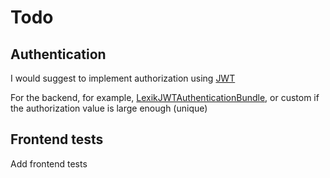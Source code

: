 # Todo

## Authentication

I would suggest to implement authorization using [JWT](https://jwt.io/)

For the backend, for example, [LexikJWTAuthenticationBundle](https://github.com/lexik/LexikJWTAuthenticationBundle), or custom if the authorization value is large enough (unique)

## Frontend tests

Add frontend tests
